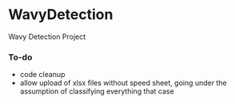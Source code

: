 # WavyDetection
Wavy Detection Project

### To-do
- code cleanup
- allow upload of xlsx files without speed sheet, going under the assumption of classifying everything that case